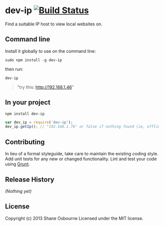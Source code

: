 # dev-ip [![Build Status](https://secure.travis-ci.org/shakyshane/dev-ip.png?branch=master)](http://travis-ci.org/shakyshane/dev-ip)

Find a suitable IP host to view local websites on.

## Command line
Install it globally to use on the command line:

`sudo npm install -g dev-ip`

then run:

`dev-ip`

> "try this: http://192.168.1.46"

## In your project
`npm install dev-ip`

```javascript
var dev_ip = require('dev-ip');
dev_ip.getIp(); // "192.168.1.76" or false if nothing found (ie, offline user)
```

## Contributing
In lieu of a formal styleguide, take care to maintain the existing coding style. Add unit tests for any new or changed functionality. Lint and test your code using [Grunt](http://gruntjs.com/).

## Release History
_(Nothing yet)_

## License
Copyright (c) 2013 Shane Osbourne
Licensed under the MIT license.
